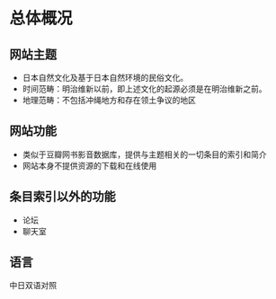 # 总体概况


## 网站主题
* 日本自然文化及基于日本自然环境的民俗文化。
* 时间范畴：明治维新以前，即上述文化的起源必须是在明治维新之前。
* 地理范畴：不包括冲绳地方和存在领土争议的地区



## 网站功能
* 类似于豆瓣网书影音数据库，提供与主题相关的一切条目的索引和简介
* 网站本身不提供资源的下载和在线使用



## 条目索引以外的功能
* 论坛
* 聊天室



## 语言
中日双语对照
